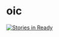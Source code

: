 # oic

[![Stories in Ready](https://badge.waffle.io/rustyhorde/mimir.png?label=ready&title=Ready)](http://waffle.io/rustyhorde/mimir)
